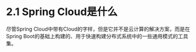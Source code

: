 # 2.1 Spring Cloud是什么

尽管Spring Cloud中带有Cloud的字样，但是它并不是云计算的解决方案，而是在Spring Boot的基础上构建的、用于快速构建分布式系统中的一些通用模式的工具集。


